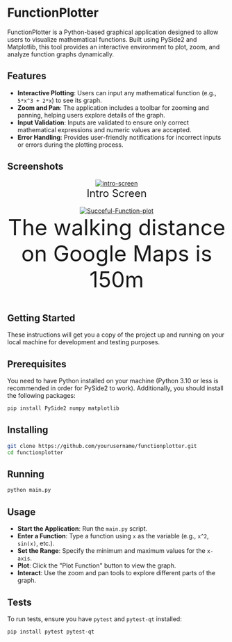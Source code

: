 # FunctionPlotter

FunctionPlotter is a Python-based graphical application designed to allow users to visualize mathematical functions. Built using PySide2 and Matplotlib, this tool provides an interactive environment to plot, zoom, and analyze function graphs dynamically.

## Features

- **Interactive Plotting**: Users can input any mathematical function (e.g., `5*x^3 + 2*x`) to see its graph.
- **Zoom and Pan**: The application includes a toolbar for zooming and panning, helping users explore details of the graph.
- **Input Validation**: Inputs are validated to ensure only correct mathematical expressions and numeric values are accepted.
- **Error Handling**: Provides user-friendly notifications for incorrect inputs or errors during the plotting process.
  
## Screenshots

<div align="center">
   <a href="https://ibb.co/xfPfGLZ"><img src="https://i.ibb.co/RBZBPb8/intro-screen.png" alt="intro-screen" border="0"></a>
    <br>
    <sup style="font-size: 24px;">Intro Screen</sup>
    <br>
    <br>
</div>


<div align="center">
   <a href="https://ibb.co/GvWMVCm"><img src="https://i.ibb.co/4Z8Sj4k/Succeful-Function-plot.png" alt="Succeful-Function-plot" border="0"></a>
    <br>
    <sup style="font-size: 50px;">The walking distance on Google Maps is 150m</sup>
    <br>
    <br>
</div>


## Getting Started

These instructions will get you a copy of the project up and running on your local machine for development and testing purposes.

## Prerequisites

You need to have Python installed on your machine (Python 3.10 or less is recommended in order for PySide2 to work). Additionally, you should install the following packages:

```bash
pip install PySide2 numpy matplotlib
```
## Installing 

```bash
git clone https://github.com/yourusername/functionplotter.git
cd functionplotter
```

## Running

 ```bash
python main.py
```

## Usage

- **Start the Application**: Run the `main.py` script.
- **Enter a Function**: Type a function using `x` as the variable (e.g., `x^2`, `sin(x)`, etc.).
- **Set the Range**: Specify the minimum and maximum values for the `x-axis`.
- **Plot**: Click the "Plot Function" button to view the graph.
- **Interact**: Use the zoom and pan tools to explore different parts of the graph.

## Tests

To run tests, ensure you have `pytest` and `pytest-qt` installed:

```bash
pip install pytest pytest-qt
